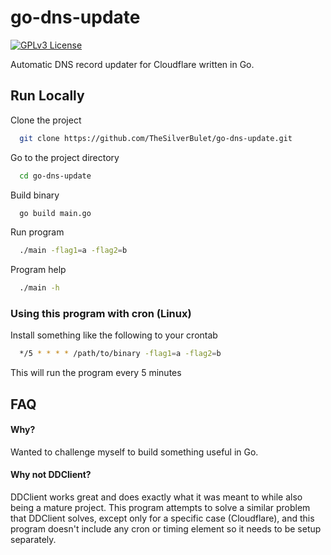 
# go-dns-update

[![GPLv3 License](https://img.shields.io/badge/License-GPL%20v3-yellow.svg)](https://choosealicense.com/licenses/gpl-3.0/)

Automatic DNS record updater for Cloudflare written in Go.


## Run Locally

Clone the project

```bash
  git clone https://github.com/TheSilverBulet/go-dns-update.git
```

Go to the project directory

```bash
  cd go-dns-update
```

Build binary

```bash
  go build main.go
```

Run program

```bash
  ./main -flag1=a -flag2=b
```

Program help

```bash
  ./main -h
```

### Using this program with cron (Linux)  
Install something like the following to your crontab

```bash
  */5 * * * * /path/to/binary -flag1=a -flag2=b
```
This will run the program every 5 minutes


## FAQ

#### Why?

Wanted to challenge myself to build something useful in Go.

#### Why not DDClient?

DDClient works great and does exactly what it was meant to while also being a mature project. This program attempts to solve a similar problem that DDClient solves, except only for a specific case (Cloudflare), and this program doesn't include any cron or timing element so it needs to be setup separately.

